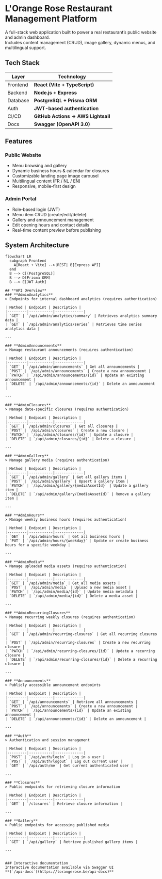 # L'Orange Rose Restaurant Management Platform
A full-stack web application built to power a real restaurant’s public website and admin dashboard.  
Includes content management (CRUD), image gallery, dynamic menus, and multilingual support.


##  Tech Stack

| Layer | Technology                           |
|-------|--------------------------------------|
| Frontend | **React (Vite + TypeScript)**     |
| Backend  | **Node.js + Express**             |
| Database | **PostgreSQL + Prisma ORM**       |
| Auth     | **JWT-based authentication**      |
| CI/CD    | **GitHub Actions → AWS Lightsail**|
| Docs     | **Swagger (OpenAPI 3.0)**         |


## Features
### Public Website
- Menu browsing and gallery
- Dynamic business hours & calendar for closures
- Customizable landing page image carousel
- Multilingual content (FR / NL / EN)
- Responsive, mobile-first design


### Admin Portal
- Role-based login (JWT)
- Menu item CRUD (create/edit/delete)
- Gallery and announcement management
- Edit opening hours and contact details
- Real-time content preview before publishing

## System Architecture
```mermaid
flowchart LR
  subgraph Frontend
    A[React + Vite] -->|REST| B[Express API]
  end
  B --> C[(PostgreSQL)]
  B --> D[Prisma ORM]
  B --> E[JWT Auth]

## **API Overview**
### **AdminAnalytics**
> Endpoints for internal dashboard analytics (requires authentication)

| Method | Endpoint | Description |
|---------|-----------|-------------|
| `GET` | `/api/admin/analytics/summary` | Retrieves analytics summary data |
| `GET` | `/api/admin/analytics/series` | Retrieves time series analytics data |

---

### **AdminAnnouncements**
> Manage restaurant announcements (requires authentication)

| Method | Endpoint | Description |
|---------|-----------|-------------|
| `GET` | `/api/admin/announcements` | Get all announcements |
| `POST` | `/api/admin/announcements` | Create a new announcement |
| `PATCH` | `/api/admin/announcements/{id}` | Update an existing announcement |
| `DELETE` | `/api/admin/announcements/{id}` | Delete an announcement |

---

### **AdminClosures**
> Manage date-specific closures (requires authentication)

| Method | Endpoint | Description |
|---------|-----------|-------------|
| `GET` | `/api/admin/closures` | Get all closures |
| `POST` | `/api/admin/closures` | Create a new closure |
| `PATCH` | `/api/admin/closures/{id}` | Update a closure |
| `DELETE` | `/api/admin/closures/{id}` | Delete a closure |

---

### **AdminGallery**
> Manage gallery media (requires authentication)

| Method | Endpoint | Description |
|---------|-----------|-------------|
| `GET` | `/api/admin/gallery` | Get all gallery items |
| `POST` | `/api/admin/gallery` | Upsert a gallery item |
| `PATCH` | `/api/admin/gallery/{mediaAssetId}` | Update a gallery item |
| `DELETE` | `/api/admin/gallery/{mediaAssetId}` | Remove a gallery item |

---

### **AdminHours**
> Manage weekly business hours (requires authentication)

| Method | Endpoint | Description |
|---------|-----------|-------------|
| `GET` | `/api/admin/hours` | Get all business hours |
| `PUT` | `/api/admin/hours/{weekday}` | Update or create business hours for a specific weekday |

---

### **AdminMedia**
> Manage uploaded media assets (requires authentication)

| Method | Endpoint | Description |
|---------|-----------|-------------|
| `GET` | `/api/admin/media` | Get all media assets |
| `POST` | `/api/admin/media` | Upload a new media asset |
| `PATCH` | `/api/admin/media/{id}` | Update media metadata |
| `DELETE` | `/api/admin/media/{id}` | Delete a media asset |

---

### **AdminRecurringClosures**
> Manage recurring weekly closures (requires authentication)

| Method | Endpoint | Description |
|---------|-----------|-------------|
| `GET` | `/api/admin/recurring-closures` | Get all recurring closures |
| `POST` | `/api/admin/recurring-closures` | Create a new recurring closure |
| `PATCH` | `/api/admin/recurring-closures/{id}` | Update a recurring closure |
| `DELETE` | `/api/admin/recurring-closures/{id}` | Delete a recurring closure |

---

### **Announcements**
> Publicly accessible announcement endpoints

| Method | Endpoint | Description |
|---------|-----------|-------------|
| `GET` | `/api/announcements` | Retrieve all announcements |
| `POST` | `/api/announcements` | Create a new announcement |
| `PATCH` | `/api/announcements/{id}` | Update an existing announcement |
| `DELETE` | `/api/announcements/{id}` | Delete an announcement |

---

### **Auth**
> Authentication and session management

| Method | Endpoint | Description |
|---------|-----------|-------------|
| `POST` | `/api/auth/login` | Log in a user |
| `POST` | `/api/auth/logout` | Log out current user |
| `GET` | `/api/auth/me` | Get current authenticated user |

---

### **Closures**
> Public endpoints for retrieving closure information

| Method | Endpoint | Description |
|---------|-----------|-------------|
| `GET` | `/closures` | Retrieve closure information |

---

### **Gallery**
> Public endpoints for accessing published media

| Method | Endpoint | Description |
|---------|-----------|-------------|
| `GET` | `/api/gallery` | Retrieve published gallery items |

---


### Interactive documentation
Interactive documentation available via Swagger UI  
**[`/api-docs`](https://lorangerose.be/api-docs)**

